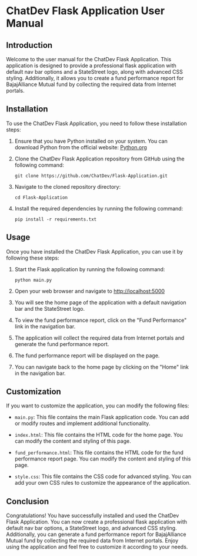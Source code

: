 # ChatDev Flask Application User Manual

## Introduction

Welcome to the user manual for the ChatDev Flask Application. This application is designed to provide a professional flask application with default nav bar options and a StateStreet logo, along with advanced CSS styling. Additionally, it allows you to create a fund performance report for BajajAlliance Mutual fund by collecting the required data from Internet portals.

## Installation

To use the ChatDev Flask Application, you need to follow these installation steps:

1. Ensure that you have Python installed on your system. You can download Python from the official website: [Python.org](https://www.python.org/downloads/)

2. Clone the ChatDev Flask Application repository from GitHub using the following command:

   ```
   git clone https://github.com/ChatDev/Flask-Application.git
   ```

3. Navigate to the cloned repository directory:

   ```
   cd Flask-Application
   ```

4. Install the required dependencies by running the following command:

   ```
   pip install -r requirements.txt
   ```

## Usage

Once you have installed the ChatDev Flask Application, you can use it by following these steps:

1. Start the Flask application by running the following command:

   ```
   python main.py
   ```

2. Open your web browser and navigate to [http://localhost:5000](http://localhost:5000)

3. You will see the home page of the application with a default navigation bar and the StateStreet logo.

4. To view the fund performance report, click on the "Fund Performance" link in the navigation bar.

5. The application will collect the required data from Internet portals and generate the fund performance report.

6. The fund performance report will be displayed on the page.

7. You can navigate back to the home page by clicking on the "Home" link in the navigation bar.

## Customization

If you want to customize the application, you can modify the following files:

- `main.py`: This file contains the main Flask application code. You can add or modify routes and implement additional functionality.

- `index.html`: This file contains the HTML code for the home page. You can modify the content and styling of this page.

- `fund_performance.html`: This file contains the HTML code for the fund performance report page. You can modify the content and styling of this page.

- `style.css`: This file contains the CSS code for advanced styling. You can add your own CSS rules to customize the appearance of the application.

## Conclusion

Congratulations! You have successfully installed and used the ChatDev Flask Application. You can now create a professional flask application with default nav bar options, a StateStreet logo, and advanced CSS styling. Additionally, you can generate a fund performance report for BajajAlliance Mutual fund by collecting the required data from Internet portals. Enjoy using the application and feel free to customize it according to your needs.